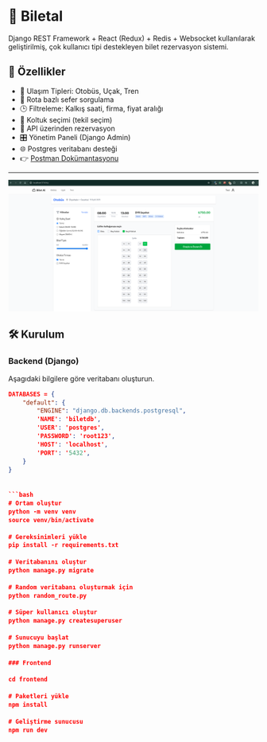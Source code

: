 # 🎫 Biletal

Django REST Framework + React (Redux) + Redis + Websocket kullanılarak geliştirilmiş, çok kullanıcı tipi destekleyen bilet rezervasyon sistemi.

## 🚀 Özellikler

- 🚌 Ulaşım Tipleri: Otobüs, Uçak, Tren
- 📍 Rota bazlı sefer sorgulama
- 🕒 Filtreleme: Kalkış saati, firma, fiyat aralığı
- 💺 Koltuk seçimi (tekil seçim)
- 🧾 API üzerinden rezervasyon
- 🎛️ Yönetim Paneli (Django Admin)
- 🌐 Postgres veritabanı desteği
- 👉 [Postman Dokümantasyonu](https://documenter.getpostman.com/view/16848466/2sB3HonJwn)


---

![Uygulama Ekran Görüntüsü](biletal.png)


## 🛠️ Kurulum

### Backend (Django)

Aşagıdaki bilgilere göre veritabanı oluşturun.
```json
DATABASES = {
    "default": {
        "ENGINE": "django.db.backends.postgresql",
        'NAME': 'biletdb',
        'USER': 'postgres',
        'PASSWORD': 'root123',
        'HOST': 'localhost',
        'PORT': '5432',
    }
}


```bash
# Ortam oluştur
python -m venv venv
source venv/bin/activate

# Gereksinimleri yükle
pip install -r requirements.txt

# Veritabanını oluştur
python manage.py migrate

# Random veritabanı oluşturmak için
python random_route.py

# Süper kullanıcı oluştur
python manage.py createsuperuser

# Sunucuyu başlat
python manage.py runserver

### Frontend

cd frontend

# Paketleri yükle
npm install

# Geliştirme sunucusu
npm run dev

